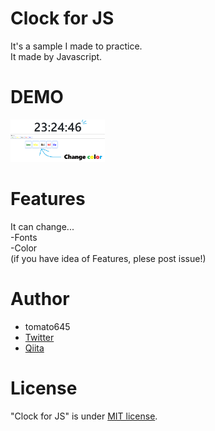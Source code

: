 # Clock for JS
It's a sample I made to practice.<br/>
It made by Javascript.

# DEMO
<img src="clock-discribe.png" alt="デモ画像" title="サンプル" width=30% height=30%>

# Features
It can change...<br/>
-Fonts <br/>
-Color <br/>
(if you have idea of Features, plese post issue!)

# Author
* tomato645
* <a href = "https://twitter.com/tomato645P">Twitter</a>
* <a href = "https://qiita.com/tomato645">Qiita</a>

# License
"Clock for JS" is under [MIT license](https://en.wikipedia.org/wiki/MIT_License).

